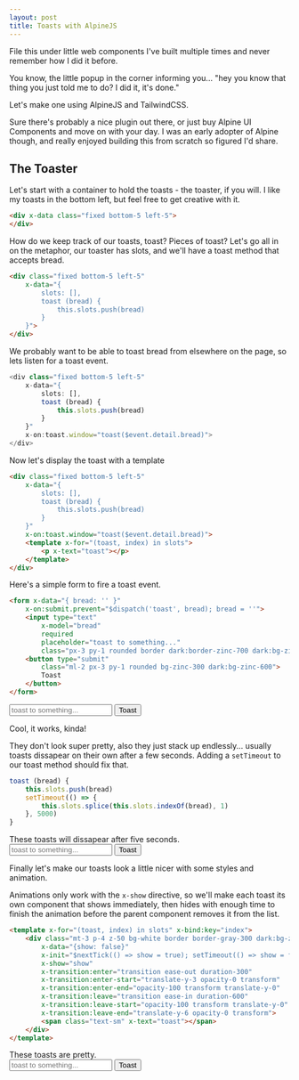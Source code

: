 ```yaml
---
layout: post
title: Toasts with AlpineJS
---
```


File this under little web components I've built multiple times
and never remember how I did it before.

You know, the little popup in the corner informing you...
"hey you know that thing you just told me to do? I did it, it's done."

Let's make one using AlpineJS and TailwindCSS.

Sure there's probably a nice plugin out there, or just buy Alpine UI Components
and move on with your day. I was an early adopter of Alpine though, and
really enjoyed building this from scratch so figured I'd share.

## The Toaster

Let's start with a container to hold the toasts - the toaster, if you will.
I like my toasts in the bottom left, but feel free to get creative with it.

```html
<div x-data class="fixed bottom-5 left-5">
</div>
```

How do we keep track of our toasts, toast? Pieces of toast?
Let's go all in on the metaphor, our toaster has slots, and
we'll have a toast method that accepts bread.

```html
<div class="fixed bottom-5 left-5"
    x-data="{
        slots: [],
        toast (bread) {
            this.slots.push(bread)
        }
    }">
</div>
```

We probably want to be able to toast bread from elsewhere
on the page, so lets listen for a toast event.

```js
<div class="fixed bottom-5 left-5"
    x-data="{
        slots: [],
        toast (bread) {
            this.slots.push(bread)
        }
    }"
    x-on:toast.window="toast($event.detail.bread)">
</div>
```

Now let's display the toast with a template

```html
<div class="fixed bottom-5 left-5"
    x-data="{
        slots: [],
        toast (bread) {
            this.slots.push(bread)
        }
    }"
    x-on:toast.window="toast($event.detail.bread)">
    <template x-for="(toast, index) in slots">
        <p x-text="toast"></p>
    </template>
</div>
```

Here's a simple form to fire a toast event.

```html
<form x-data="{ bread: '' }"
    x-on:submit.prevent="$dispatch('toast', bread); bread = ''">
    <input type="text"
        x-model="bread"
        required
        placeholder="toast to something..."
        class="px-3 py-1 rounded border dark:border-zinc-700 dark:bg-zinc-900" />
    <button type="submit"
        class="ml-2 px-3 py-1 rounded bg-zinc-300 dark:bg-zinc-600">
        Toast
    </button>
</form>
```

<section markdown="0" class="rounded-lg p-8 bg-white dark:bg-zinc-900/20 border dark:border-zinc-700">
    <form x-data="{ bread: '' }"
        x-on:submit.prevent="$dispatch('toast-alpha', bread); bread = ''">
        <input type="text"
            required
            placeholder="toast to something..."
            class="px-3 py-1 rounded border dark:border-zinc-700 dark:bg-zinc-900" />
        <button type="submit"
            class="ml-2 px-3 py-1 rounded bg-zinc-300 dark:bg-zinc-600">
            Toast
        </button>
    </form>
</section>

Cool, it works, kinda!

They don't look super pretty, also they just stack up endlessly...
usually toasts dissapear on their own after a few seconds.
Adding a `setTimeout` to our toast method should fix that.

```js
toast (bread) {
    this.slots.push(bread)
    setTimeout(() => {
        this.slots.splice(this.slots.indexOf(bread), 1)
    }, 5000)
}
```

<section markdown="0" class="rounded-lg p-8 bg-white dark:bg-zinc-900/20 border dark:border-zinc-700">
    These toasts will dissapear after five seconds.
    <form x-data="{ bread: '' }" class="mt-3"
        x-on:submit.prevent="$dispatch('toast-beta', bread); bread = ''">
        <input type="text"
            x-model="bread"
            required
            placeholder="toast to something..."
            class="px-3 py-1 rounded border dark:border-zinc-700 dark:bg-zinc-900" />
        <button type="submit"
            class="ml-2 px-3 py-1 rounded bg-zinc-300 dark:bg-zinc-600">
            Toast
        </button>
    </form>
</section>

Finally let's make our toasts look a little nicer with
some styles and animation.

Animations only work with the `x-show` directive, so we'll
make each toast its own component that shows immediately,
then hides with enough time to finish the animation before
the parent component removes it from the list.

```html
<template x-for="(toast, index) in slots" x-bind:key="index">
    <div class="mt-3 p-4 z-50 bg-white border border-gray-300 dark:bg-zinc-900 dark:border-gray-600 w-full sm:w-64 shadow rounded-lg flex items-center justify-between bg-opacity-90 dark:bg-opacity-90 backdrop-blur"
        x-data="{show: false}"
        x-init="$nextTick(() => show = true); setTimeout(() => show = false, 4300)"
        x-show="show"
        x-transition:enter="transition ease-out duration-300"
        x-transition:enter-start="translate-y-3 opacity-0 transform"
        x-transition:enter-end="opacity-100 transform translate-y-0"
        x-transition:leave="transition ease-in duration-600"
        x-transition:leave-start="opacity-100 transform translate-y-0"
        x-transition:leave-end="translate-y-6 opacity-0 transform">
        <span class="text-sm" x-text="toast"></span>
    </div>
</template>
```

<section markdown="0" class="rounded-lg p-8 bg-white dark:bg-zinc-900/20 border dark:border-zinc-700">
    These toasts are pretty.
    <form x-data="{ bread: '' }" class="mt-3"
        x-on:submit.prevent="$dispatch('toast-gamma', bread); bread = ''">
        <input type="text"
            x-model="bread"
            required
            placeholder="toast to something..."
            class="px-3 py-1 rounded border dark:border-zinc-700 dark:bg-zinc-900" />
        <button type="submit"
            class="ml-2 px-3 py-1 rounded bg-zinc-300 dark:bg-zinc-600">
            Toast
        </button>
    </form>
</section>

<section markdown="0">
    <div class="fixed bottom-5 left-5"
        x-data="{
            slots: [],
            toast (bread) {
                this.slots.push(bread)
            }
        }"
        x-on:toast-alpha.window="toast($event.detail)">
        <template x-for="(toast, index) in slots">
            <p x-text="toast"></p>
        </template>
    </div>
</section>

<section markdown="0">
    <div class="fixed bottom-5 left-5"
        x-data="{
            slots: [],
            toast (bread) {
                this.slots.push(bread)
                setTimeout(() => {
                    this.slots.splice(this.slots.indexOf(bread), 1)
                }, 5000)
            }
        }"
        x-on:toast-beta.window="toast($event.detail)">
        <template x-for="(toast, index) in slots">
            <p x-text="toast"></p>
        </template>
    </div>
</section>

<section markdown="0">
    <div class="fixed bottom-5 inset-x-5"
        x-data="{
            slots: [],
            toast (bread) {
                this.slots.push(bread)
                setTimeout(() => {
                    this.slots.splice(this.slots.indexOf(bread), 1)
                }, 5000)
            },
        }"
        x-on:toast-gamma.window="toast($event.detail)">
        <template x-for="(toast, index) in slots" x-bind:key="index">
            <div class="mt-3 p-4 z-50 bg-white border border-gray-300 dark:bg-zinc-900 dark:border-gray-600 w-full sm:w-64 shadow rounded-lg flex items-center justify-between bg-opacity-90 dark:bg-opacity-90 backdrop-blur"
                x-data="{show: false}"
                x-init="$nextTick(() => show = true); setTimeout(() => show = false, 4400)"
                x-show="show"
                x-transition:enter="transition ease-out duration-300"
                x-transition:enter-start="translate-y-3 opacity-0 transform"
                x-transition:enter-end="opacity-100 transform translate-y-0"
                x-transition:leave="transition ease-in duration-600"
                x-transition:leave-start="opacity-100 transform translate-y-0"
                x-transition:leave-end="translate-y-6 opacity-0 transform">
                <span class="text-sm" x-text="toast"></span>
            </div>
        </template>
    </div>
</section>

